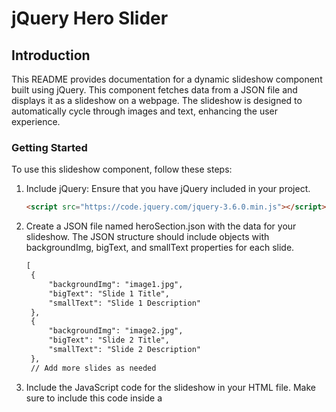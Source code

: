 # jQuery Hero Slider  

## Introduction

This README provides documentation for a dynamic slideshow component built using jQuery. This component fetches data from a JSON file and displays it as a slideshow on a webpage. The slideshow is designed to automatically cycle through images and text, enhancing the user experience.

### Getting Started

To use this slideshow component, follow these steps:

1. Include jQuery: Ensure that you have jQuery included in your project.

   ```html
   <script src="https://code.jquery.com/jquery-3.6.0.min.js"></script>
   ```
2. Create a JSON file named heroSection.json with the data for your slideshow. The JSON structure should include objects with backgroundImg, bigText, and smallText properties for each slide.

   ```html
   [
    {
        "backgroundImg": "image1.jpg",
        "bigText": "Slide 1 Title",
        "smallText": "Slide 1 Description"
    },
    {
        "backgroundImg": "image2.jpg",
        "bigText": "Slide 2 Title",
        "smallText": "Slide 2 Description"
    },
    // Add more slides as needed
   ```

3. Include the JavaScript code for the slideshow in your HTML file. Make sure to include this code inside a <script> tag within a $(document).ready() function.

    ```html
    $(document).ready(function(){
        // Your slideshow code here
    });
   ```
